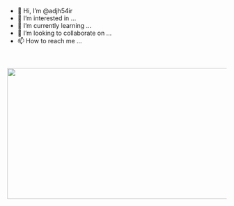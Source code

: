 - 👋 Hi, I’m @adjh54ir
- 👀 I’m interested in ...
- 🌱 I’m currently learning ...
- 💞️ I’m looking to collaborate on ...
- 📫 How to reach me ...

<!---
adjh54ir/adjh54ir is a ✨ special ✨ repository because its `README.md` (this file) appears on your GitHub profile.
You can click the Preview link to take a look at your changes.
--->

<br />
<br />

<a href="https://github.com/devxb/gitanimals">
<img
  src="https://render.gitanimals.org/farms/adjh54ir"
  width="1000"
  height="300"
/>
</a>
